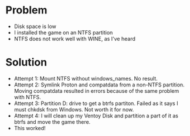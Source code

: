 # Problem
- Disk space is low
- I installed the game on an NTFS partition
- NTFS does not work well with WINE, as I've heard
# Solution
- Attempt 1: Mount NTFS without windows_names. No result.
- Attempt 2: Symlink Proton and compatdata from a non-NTFS partition. Moving compatdata resulted in errors because of the same problem with NTFS.
- Attempt 3: Partition D: drive to get a btrfs partiton. Failed as it says I must chkdsk from Windows. Not worth it for now.
- Attempt 4: I will clean up my Ventoy Disk and partition a part of it as btrfs and move the game there.
- This worked!
